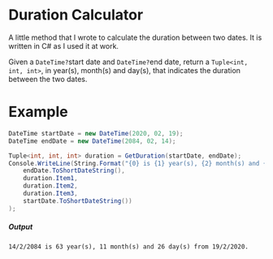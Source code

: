 # Duration Calculator
A little method that I wrote to calculate the duration between two dates. It is written in C# as I used it at work.

Given a `DateTime?`start date and `DateTime?`end date, return a `Tuple<int, int, int>`, in year(s), month(s) and day(s), that indicates the duration between the two dates.

# Example
```C#
DateTime startDate = new DateTime(2020, 02, 19);
DateTime endDate = new DateTime(2084, 02, 14);

Tuple<int, int, int> duration = GetDuration(startDate, endDate);
Console.WriteLine(String.Format("{0} is {1} year(s), {2} month(s) and {3} day(s) from {4}.",
	endDate.ToShortDateString(),
	duration.Item1,
	duration.Item2,
	duration.Item3,
	startDate.ToShortDateString())
);
```
##### Output
```14/2/2084 is 63 year(s), 11 month(s) and 26 day(s) from 19/2/2020.```
